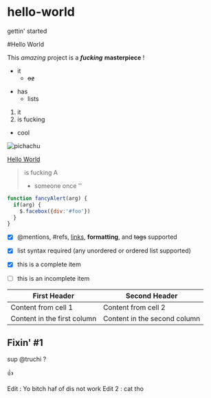 hello-world
===========

gettin' started

#Hello World

This *amazing* project is a ***fucking*** **masterpiece** !

- it
  - ~~oz~~
* has
  * lists
1. it
2. is fucking
  * cool

![pichachu](https://scontent-a-fra.xx.fbcdn.net/hphotos-xaf1/v/t1.0-9/10712719_10205159377528536_4236684370033418431_n.jpg?oh=f6e137d66e992c300cf6bc81f04814e1&oe=551BD9B0)

[Hello World](https://github.com/truchi/hello-world)
> is fucking A
> - someone once '<said/>'

```javascript
function fancyAlert(arg) {
  if(arg) {
    $.facebox({div:'#foo'})
  }
}
```

- [x] @mentions, #refs, [links](), **formatting**, and <del>tags</del> supported
- [x] list syntax required (any unordered or ordered list supported)
- [x] this is a complete item
- [ ] this is an incomplete item


First Header | Second Header
------------ | -------------
Content from cell 1 | Content from cell 2
Content in the first column | Content in the second column

## Fixin' #1

sup @truchi ?

:+1:

Edit : Yo bitch haf of dis not work
Edit 2 : cat tho

